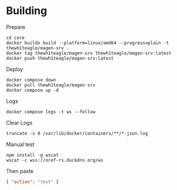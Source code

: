 # Building

Prepare

```console
cd core
docker buildx build --platform=linux/amd64 --progress=plain -t thewh1teagle/magen-srv .
docker tag thewh1teagle/magen-srv thewh1teagle/magen-srv:latest
docker push thewh1teagle/magen-srv:latest
```

Deploy

```console
docker compose down
docker pull thewh1teagle/magen-srv
docker compose up -d
```

Logs

```console
docker compose logs -t ws --follow
```

Clear Logs

```console
truncate -s 0 /var/lib/docker/containers/**/*-json.log
```

Manual test

```console
npm install -g wscat
wscat -c wss://oref-rs.duckdns.org/ws
```

Then paste

```json
{ "action": "test" }
```
